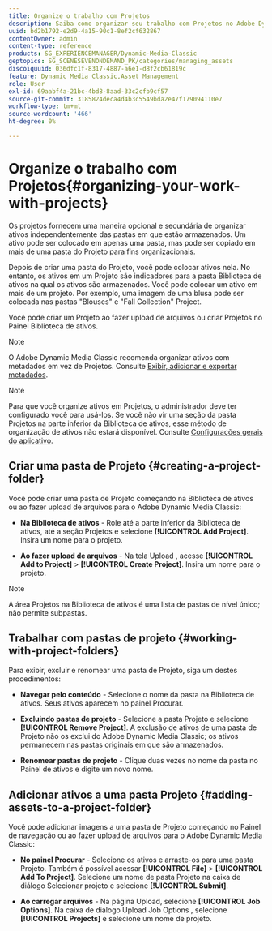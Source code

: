 ```yaml
---
title: Organize o trabalho com Projetos
description: Saiba como organizar seu trabalho com Projetos no Adobe Dynamic Media Classic.
uuid: bd2b1792-e2d9-4a15-90c1-8ef2cf632867
contentOwner: admin
content-type: reference
products: SG_EXPERIENCEMANAGER/Dynamic-Media-Classic
geptopics: SG_SCENESEVENONDEMAND_PK/categories/managing_assets
discoiquuid: 036dfc1f-8317-4887-a6e1-d8f2cb61819c
feature: Dynamic Media Classic,Asset Management
role: User
exl-id: 69aabf4a-21bc-4bd8-8aad-33c2cfb9cf57
source-git-commit: 3185824deca4d4b3c5549bda2e47f179094110e7
workflow-type: tm+mt
source-wordcount: '466'
ht-degree: 0%

---
```


# Organize o trabalho com Projetos{#organizing-your-work-with-projects}

Os projetos fornecem uma maneira opcional e secundária de organizar ativos independentemente das pastas em que estão armazenados. Um ativo pode ser colocado em apenas uma pasta, mas pode ser copiado em mais de uma pasta do Projeto para fins organizacionais.

Depois de criar uma pasta do Projeto, você pode colocar ativos nela. No entanto, os ativos em um Projeto são indicadores para a pasta Biblioteca de ativos na qual os ativos são armazenados. Você pode colocar um ativo em mais de um projeto. Por exemplo, uma imagem de uma blusa pode ser colocada nas pastas &quot;Blouses&quot; e &quot;Fall Collection&quot; Project.

Você pode criar um Projeto ao fazer upload de arquivos ou criar Projetos no Painel Biblioteca de ativos.

>[!NOTE]
>
>O Adobe Dynamic Media Classic recomenda organizar ativos com metadados em vez de Projetos. Consulte [Exibir, adicionar e exportar metadados](viewing-adding-exporting-metadata.md).

>[!NOTE]
>
>Para que você organize ativos em Projetos, o administrador deve ter configurado você para usá-los. Se você não vir uma seção da pasta Projetos na parte inferior da Biblioteca de ativos, esse método de organização de ativos não estará disponível. Consulte [Configurações gerais do aplicativo](application-setup.md#general-settings).

## Criar uma pasta de Projeto {#creating-a-project-folder}

Você pode criar uma pasta de Projeto começando na Biblioteca de ativos ou ao fazer upload de arquivos para o Adobe Dynamic Media Classic:

* **Na Biblioteca de ativos**  - Role até a parte inferior da Biblioteca de ativos, até a seção Projetos e selecione  **[!UICONTROL Add Project]**. Insira um nome para o projeto.

* **Ao fazer upload de arquivos**  - Na tela Upload , acesse  **[!UICONTROL Add to Project]** >  **[!UICONTROL Create Project]**. Insira um nome para o projeto.

>[!NOTE]
>
>A área Projetos na Biblioteca de ativos é uma lista de pastas de nível único; não permite subpastas.

## Trabalhar com pastas de projeto {#working-with-project-folders}

Para exibir, excluir e renomear uma pasta de Projeto, siga um destes procedimentos:

* **Navegar pelo conteúdo**  - Selecione o nome da pasta na Biblioteca de ativos. Seus ativos aparecem no painel Procurar.

* **Excluindo pastas de projeto**  - Selecione a pasta Projeto e selecione  **[!UICONTROL Remove Project]**. A exclusão de ativos de uma pasta de Projeto não os exclui do Adobe Dynamic Media Classic; os ativos permanecem nas pastas originais em que são armazenados.

* **Renomear pastas de projeto**  - Clique duas vezes no nome da pasta no Painel de ativos e digite um novo nome.

## Adicionar ativos a uma pasta Projeto {#adding-assets-to-a-project-folder}

Você pode adicionar imagens a uma pasta de Projeto começando no Painel de navegação ou ao fazer upload de arquivos para o Adobe Dynamic Media Classic:

* **No painel Procurar**  - Selecione os ativos e arraste-os para uma pasta Projeto. Também é possível acessar **[!UICONTROL File]** > **[!UICONTROL Add To Project]**. Selecione um nome de pasta Projeto na caixa de diálogo Selecionar projeto e selecione **[!UICONTROL Submit]**.

* **Ao carregar arquivos**  - Na página Upload, selecione  **[!UICONTROL Job Options]**. Na caixa de diálogo Upload Job Options , selecione **[!UICONTROL Projects]** e selecione um nome de projeto.
